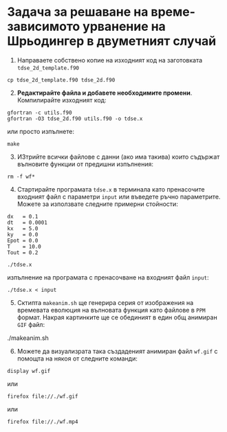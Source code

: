 # Задача за решаване на време-зависимото урванение на Шрьодингер в двуметният случай


1. Направаете собствено копие на изходният код на заготовката ```tdse_2d_template.f90```

```
cp tdse_2d_template.f90 tdse_2d.f90
```

2. __Редактирайте файла и добавете необходимите промени__. Компилирайте изходният код:

```
gfortran -c utils.f90
gfortran -O3 tdse_2d.f90 utils.f90 -o tdse.x
```
или просто изпълнете:

```
make
```

3. ИЗтрийте всички файлове с данни (ако има такива) които съдържат вълновите функции от предишни изпълнения:

```
rm -f wf*
```

4. Стартирайте програмата ```tdse.x``` в терминала като пренасочите входният файл с параметри ```input``` или въведете ръчно параметрите. Можете за използвате следните примерни стойности:

```
dx   = 0.1
dt   = 0.0001
kx   = 5.0 
ky   = 0.0
Epot = 0.0 
T    = 10.0
Tout = 0.2
````

```
./tdse.x 
```

изпълнение на програмата с пренасочване на входният файл ```input```:

```
./tdse.x < input 
```
5. Сктипта ```makeanim.sh``` ще генерира серия от изображения на времевата еволюция на вълновата функция като файлове в ```PPM``` формат. Накрая картинките ще се обединият в един общ анимиран ```GIF``` файл:

./makeanim.sh

6. Можете да визуализрата така създаденият анимиран файл ```wf.gif``` с помощта на някоя от следните команди:

```
display wf.gif 
```

или

```
firefox file://./wf.gif
```
или

```
firefox file://./wf.mp4
```
